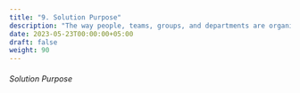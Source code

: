 ```yaml
---
title: "9. Solution Purpose"
description: "The way people, teams, groups, and departments are organized and work together."
date: 2023-05-23T00:00:00+05:00
draft: false
weight: 90
---
```


###### Solution Purpose



